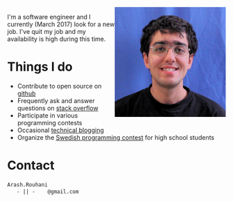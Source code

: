 <img style="float:right;" src="/images/me.png" alt="Arash Rouhani" />

I'm a software engineer and I currently (March 2017) look for a new job. I've
quit my job and my availability is high during this time.

# Things I do

 * Contribute to open source on [github](https://github.com/Tarrasch)
 * Frequently ask and answer questions on [stack overflow](http://stackoverflow.com/users/621449/tarrasch)
 * Participate in various programming contests
 * Occasional [technical blogging](http://www.yesodweb.com/blog/2012/10/haskell-and-ci)
 * Organize the [Swedish programming contest](http://www.progolymp.se) for high school students

# Contact

    Arash.Rouhani
       - || -    @gmail.com


<div class="container">
<div class="row">
<div class="col-md-1">
<a href= "https://github.com/Tarrasch" target="_blank"><i class="fa fa-github fa-5x"></i></a>
</div>
<div class="col-md-1">
<a href= "https://www.linkedin.com/in/arash-rouhani-93193463/"><i class="fa fa-linkedin fa-5x"></i></a>
</div>
<div class="col-md-1">
<a href= "https://twitter.com/ArashRouhani"><i class="fa fa-twitter fa-5x"></i></a>
</div>
<div class="col-md-1"></div>
<div class="col-md-8"></div>
</div>
</div>
